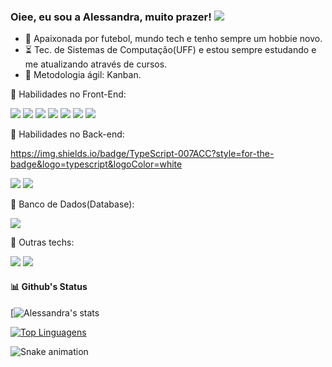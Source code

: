 
### Oiee, eu sou a Alessandra, muito prazer!  <a href="https://www.linkedin.com/in/alessandradocouto"><img src="https://img.shields.io/badge/LinkedIn-0077B5?style=for-the-badge&logo=linkedin&logoColor=white"></a> 

- 🤙 Apaixonada por futebol, mundo tech e tenho sempre um hobbie novo. 
-  :hourglass_flowing_sand: Tec. de Sistemas de Computação(UFF) e estou sempre estudando e me atualizando através de cursos.
-  :pushpin: Metodologia ágil: Kanban.


:rocket: Habilidades no Front-End:


<img src="https://img.shields.io/badge/HTML5-E34F26?style=for-the-badge&logo=html5&logoColor=white">  <img src="https://img.shields.io/badge/CSS3-1572B6?style=for-the-badge&logo=css3&logoColor=white"> <img src="https://img.shields.io/badge/JavaScript-F7DF1E?style=for-the-badge&logo=javascript&logoColor=black">  <img src="https://img.shields.io/badge/Sass-CC6699?style=for-the-badge&logo=sass&logoColor=white">   <img src="https://img.shields.io/badge/Git-F05032?style=for-the-badge&logo=git&logoColor=white">
<img src="https://img.shields.io/badge/React-20232A?style=for-the-badge&logo=react&logoColor=61DAFB">
<img src="https://img.shields.io/badge/Material--UI-0081CB?style=for-the-badge&logo=material-ui&logoColor=white">

 
:roller_coaster:  Habilidades no Back-end:


https://img.shields.io/badge/TypeScript-007ACC?style=for-the-badge&logo=typescript&logoColor=white

<img src="https://img.shields.io/badge/Java-CCCCCC?style=for-the-badge&logo=java&logoColor=black">
<img src="https://img.shields.io/badge/Python-14354C?style=for-the-badge&logo=python&logoColor=white">


:closed_lock_with_key: Banco de Dados(Database):


<img src="https://img.shields.io/badge/Mysql-000000?style=for-the-badge&logo=mysql&logoColor=yellow">

 
:telescope: Outras techs:

<img src="https://img.shields.io/badge/Figma-F24E1E?style=for-the-badge&logo=figma&logoColor=white">  <img src="https://img.shields.io/badge/Inkscape-000000?style=for-the-badge&logo=Inkscape&logoColor=white"> 



#### :bar_chart: Github's Status

[![Alessandra's stats](https://github-readme-stats.vercel.app/api?username=anuraghazra&theme=dracula&show_icons=true)

[![Top Linguagens](https://github-readme-stats.vercel.app/api/top-langs/?username=alessandradocouto&layout=compact)](https://github.com/alessandradocouto/github-readme-stats)


![Snake animation](https://github.com/alessandradocouto/alessandradocouto/blob/output/github-contribution-grid-snake.svg)
